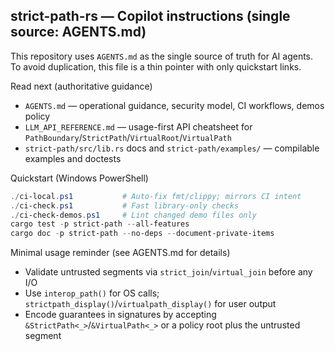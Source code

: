 ## strict-path-rs — Copilot instructions (single source: AGENTS.md)

This repository uses `AGENTS.md` as the single source of truth for AI agents. To avoid duplication, this file is a thin pointer with only quickstart links.

Read next (authoritative guidance)
- `AGENTS.md` — operational guidance, security model, CI workflows, demos policy
- `LLM_API_REFERENCE.md` — usage-first API cheatsheet for `PathBoundary`/`StrictPath`/`VirtualRoot`/`VirtualPath`
- `strict-path/src/lib.rs` docs and `strict-path/examples/` — compilable examples and doctests

Quickstart (Windows PowerShell)
```powershell
./ci-local.ps1           # Auto-fix fmt/clippy; mirrors CI intent
./ci-check.ps1           # Fast library-only checks
./ci-check-demos.ps1     # Lint changed demo files only
cargo test -p strict-path --all-features
cargo doc -p strict-path --no-deps --document-private-items
```

Minimal usage reminder (see AGENTS.md for details)
- Validate untrusted segments via `strict_join`/`virtual_join` before any I/O
- Use `interop_path()` for OS calls; `strictpath_display()`/`virtualpath_display()` for user output
- Encode guarantees in signatures by accepting `&StrictPath<_>`/`&VirtualPath<_>` or a policy root plus the untrusted segment
